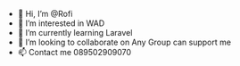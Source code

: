 - 👋 Hi, I’m @Rofi
- 👀 I’m interested in WAD
- 🌱 I’m currently learning Laravel
- 💞️ I’m looking to collaborate on Any Group can support me
- 📫 Contact me 089502909070

<!---
Apakahboleh/Apakahboleh is a ✨ special ✨ repository because its `README.md` (this file) appears on your GitHub profile.
You can click the Preview link to take a look at your changes.
--->
